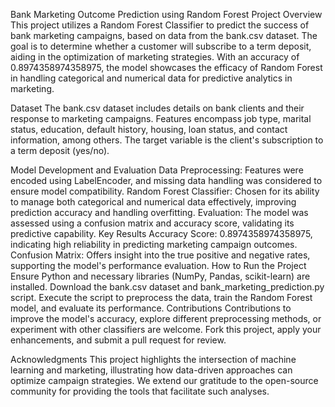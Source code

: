 Bank Marketing Outcome Prediction using Random Forest
Project Overview
This project utilizes a Random Forest Classifier to predict the success of bank marketing campaigns, based on data from the bank.csv dataset. The goal is to determine whether a customer will subscribe to a term deposit, aiding in the optimization of marketing strategies. With an accuracy of 0.8974358974358975, the model showcases the efficacy of Random Forest in handling categorical and numerical data for predictive analytics in marketing.

Dataset
The bank.csv dataset includes details on bank clients and their response to marketing campaigns. Features encompass job type, marital status, education, default history, housing, loan status, and contact information, among others. The target variable is the client's subscription to a term deposit (yes/no).

Model Development and Evaluation
Data Preprocessing: Features were encoded using LabelEncoder, and missing data handling was considered to ensure model compatibility.
Random Forest Classifier: Chosen for its ability to manage both categorical and numerical data effectively, improving prediction accuracy and handling overfitting.
Evaluation: The model was assessed using a confusion matrix and accuracy score, validating its predictive capability.
Key Results
Accuracy Score: 0.8974358974358975, indicating high reliability in predicting marketing campaign outcomes.
Confusion Matrix: Offers insight into the true positive and negative rates, supporting the model's performance evaluation.
How to Run the Project
Ensure Python and necessary libraries (NumPy, Pandas, scikit-learn) are installed.
Download the bank.csv dataset and bank_marketing_prediction.py script.
Execute the script to preprocess the data, train the Random Forest model, and evaluate its performance.
Contributions
Contributions to improve the model's accuracy, explore different preprocessing methods, or experiment with other classifiers are welcome. Fork this project, apply your enhancements, and submit a pull request for review.

Acknowledgments
This project highlights the intersection of machine learning and marketing, illustrating how data-driven approaches can optimize campaign strategies. We extend our gratitude to the open-source community for providing the tools that facilitate such analyses.
